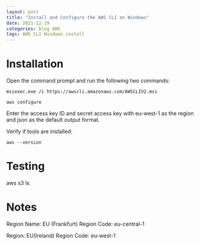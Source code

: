 ```yaml
---
layout: post
title: "Install and Configure the AWS CLI on Windows"
date: 2021-12-29
categories: blog AWS
tags: AWS CLI Windows install
---
```

# Installation

Open the command prompt and run the following two commands:

```
msiexec.exe /i https://awscli.amazonaws.com/AWSCLIV2.msi
```

```
aws configure 
```

Enter the access key ID and secret access key with eu-west-1 as the region and json as the default output format.

Verify if tools are installed:

```
aws --version
```

# Testing

aws s3 ls

# Notes

Region Name: EU (Frankfurt)
Region Code: eu-central-1

Region: EU(Ireland)
Region Code: eu-west-1